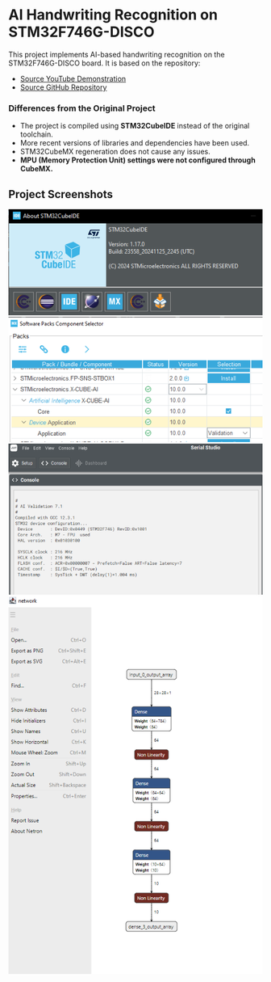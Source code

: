 # AI Handwriting Recognition on STM32F746G-DISCO

This project implements AI-based handwriting recognition on the STM32F746G-DISCO board.
It is based on the repository:

- [Source YouTube Demonstration](https://www.youtube.com/watch?v=0QSbi8sorVI)
- [Source GitHub Repository](https://github.com/jhang-jhe-wei/AI-handwriting-recognition-based-on-STM32f746g-DISCOVERY)

### Differences from the Original Project
- The project is compiled using **STM32CubeIDE** instead of the original toolchain.
- More recent versions of libraries and dependencies have been used.
- STM32CubeMX regeneration does not cause any issues.
- **MPU (Memory Protection Unit) settings were not configured through CubeMX.**

## Project Screenshots
![Screenshot 1](assets/1.png)
![Screenshot 2](assets/2.png)
![Screenshot 3](assets/4.png)
![Screenshot 4](assets/3.png)
